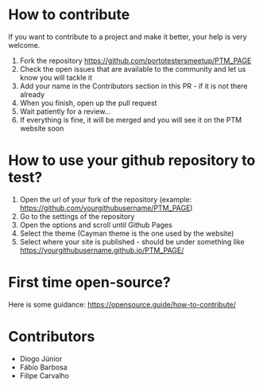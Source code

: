 
# How to contribute

If you want to contribute to a project and make it better, your help is very welcome.

1. Fork the repository https://github.com/portotestersmeetup/PTM_PAGE
2. Check the open issues that are available to the community and let us know you will tackle it
3. Add your name in the Contributors section in this PR - if it is not there already
4. When you finish, open up the pull request
5. Wait patiently for a review...
6. If everything is fine, it will be merged and you will see it on the PTM website soon

# How to use your github repository to test?

1. Open the url of your fork of the repository (example: https://github.com/yourgithubusername/PTM_PAGE)
2. Go to the settings of the repository
3. Open the options and scroll until Github Pages
4. Select the theme (Cayman theme is the one used by the website)
5. Select where your site is published - should be under something like https://yourgithubusername.github.io/PTM_PAGE/

# First time open-source?

Here is some guidance: https://opensource.guide/how-to-contribute/

# Contributors

- Diogo Júnior
- Fábio Barbosa
- Filipe Carvalho
